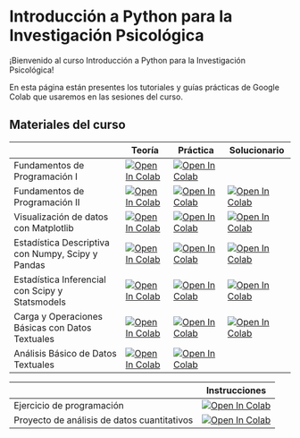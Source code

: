 # Introducción a Python para la Investigación Psicológica

¡Bienvenido al curso Introducción a Python para la Investigación Psicológica! 

En esta página están presentes los tutoriales y guías prácticas de Google Colab que usaremos en las sesiones del curso. 

## Materiales del curso

|   | Teoría | Práctica | Solucionario |
| - | --- | ---- | ---- |
| Fundamentos de Programación I | [![Open In Colab](https://colab.research.google.com/assets/colab-badge.svg)](https://colab.research.google.com/github/renatoparedes/IntroPythonInvestigacionPsicologia/blob/master/IntroduccionaPython/FundamentosdeProgramacion_I.ipynb)|[![Open In Colab](https://colab.research.google.com/assets/colab-badge.svg)](https://colab.research.google.com/github/renatoparedes/IntroPythonInvestigacionPsicologia/blob/master/IntroduccionaPython/Practica_FundamentosdeProgramacion_I.ipynb)|
| Fundamentos de Programación II | [![Open In Colab](https://colab.research.google.com/assets/colab-badge.svg)](https://colab.research.google.com/github/renatoparedes/IntroPythonInvestigacionPsicologia/blob/master/IntroduccionaPython/FundamentosdeProgramacion_II.ipynb)|[![Open In Colab](https://colab.research.google.com/assets/colab-badge.svg)](https://colab.research.google.com/github/renatoparedes/IntroPythonInvestigacionPsicologia/blob/master/IntroduccionaPython/Practica_FundamentosdeProgramacion_II.ipynb)|[![Open In Colab](https://colab.research.google.com/assets/colab-badge.svg)](https://colab.research.google.com/github/renatoparedes/IntroPythonInvestigacionPsicologia/blob/master/IntroduccionaPython/Solucionario_FundamentosdeProgramacion_II.ipynb)|
| Visualización de datos con Matplotlib | [![Open In Colab](https://colab.research.google.com/assets/colab-badge.svg)](https://colab.research.google.com/github/renatoparedes/IntroPythonInvestigacionPsicologia/blob/master/AnalisisdeDatosCuantitativos/VisualizaciondedatosconMatplotlib.ipynb)| [![Open In Colab](https://colab.research.google.com/assets/colab-badge.svg)](https://colab.research.google.com/github/renatoparedes/IntroPythonInvestigacionPsicologia/blob/master/AnalisisdeDatosCuantitativos/Practica_VisualizaciondedatosconMatplotlib.ipynb) | [![Open In Colab](https://colab.research.google.com/assets/colab-badge.svg)](https://colab.research.google.com/github/renatoparedes/IntroPythonInvestigacionPsicologia/blob/master/AnalisisdeDatosCuantitativos/Solucionario_VisualizaciondedatosconMatplotlib.ipynb)
| Estadística Descriptiva con Numpy, Scipy y Pandas | [![Open In Colab](https://colab.research.google.com/assets/colab-badge.svg)](https://colab.research.google.com/github/renatoparedes/IntroPythonInvestigacionPsicologia/blob/master/AnalisisdeDatosCuantitativos/EstadisticaDescriptiva.ipynb)|[![Open In Colab](https://colab.research.google.com/assets/colab-badge.svg)](https://colab.research.google.com/github/renatoparedes/IntroPythonInvestigacionPsicologia/blob/master/AnalisisdeDatosCuantitativos/Practica_EstadisticaDescriptiva.ipynb) |[![Open In Colab](https://colab.research.google.com/assets/colab-badge.svg)](https://colab.research.google.com/github/renatoparedes/IntroPythonInvestigacionPsicologia/blob/master/AnalisisdeDatosCuantitativos/Solucionario_EstadisticaDescriptiva.ipynb)
| Estadística Inferencial con Scipy y Statsmodels | [![Open In Colab](https://colab.research.google.com/assets/colab-badge.svg)](https://colab.research.google.com/github/renatoparedes/IntroPythonInvestigacionPsicologia/blob/master/AnalisisdeDatosCuantitativos/EstadisticaInferencial.ipynb)|[![Open In Colab](https://colab.research.google.com/assets/colab-badge.svg)](https://colab.research.google.com/github/renatoparedes/IntroPythonInvestigacionPsicologia/blob/master/AnalisisdeDatosCuantitativos/Practica_EstadisticaInferencial.ipynb)| [![Open In Colab](https://colab.research.google.com/assets/colab-badge.svg)](https://colab.research.google.com/github/renatoparedes/IntroPythonInvestigacionPsicologia/blob/master/AnalisisdeDatosCuantitativos/Solucionario_EstadisticaInferencial.ipynb)
| Carga y Operaciones Básicas con Datos Textuales | [![Open In Colab](https://colab.research.google.com/assets/colab-badge.svg)](https://colab.research.google.com/github/renatoparedes/IntroPythonInvestigacionPsicologia/blob/master/AnalisisdeDatosCualitativos/CargayOperacionesBasicasconDatosTextuales.ipynb)|[![Open In Colab](https://colab.research.google.com/assets/colab-badge.svg)](https://colab.research.google.com/github/renatoparedes/IntroPythonInvestigacionPsicologia/blob/master/AnalisisdeDatosCualitativos/Practica_CargayOperacionesBasicasconDatosTextuales.ipynb)|[![Open In Colab](https://colab.research.google.com/assets/colab-badge.svg)](https://colab.research.google.com/github/renatoparedes/IntroPythonInvestigacionPsicologia/blob/master/AnalisisdeDatosCualitativos/Solucionario_CargayOperacionesBasicasconDatosTextuales.ipynb)
| Análisis Básico de Datos Textuales | [![Open In Colab](https://colab.research.google.com/assets/colab-badge.svg)](https://colab.research.google.com/github/renatoparedes/IntroPythonInvestigacionPsicologia/blob/master/AnalisisdeDatosCualitativos/AnalisisBasicodeDatosTextuales.ipynb)|[![Open In Colab](https://colab.research.google.com/assets/colab-badge.svg)](https://colab.research.google.com/github/renatoparedes/IntroPythonInvestigacionPsicologia/blob/master/AnalisisdeDatosCualitativos/Practica_AnalisisBasicodeDatosTextuales.ipynb)


|   | Instrucciones |
| - | --- | 
| Ejercicio de programación | [![Open In Colab](https://colab.research.google.com/assets/colab-badge.svg)](https://colab.research.google.com/github/renatoparedes/IntroPythonInvestigacionPsicologia/blob/master/EntregasCalificadas/EjerciciodeProgramacion.ipynb)|
| Proyecto de análisis de datos cuantitativos | [![Open In Colab](https://colab.research.google.com/assets/colab-badge.svg)](https://colab.research.google.com/github/renatoparedes/IntroPythonInvestigacionPsicologia/blob/master/EntregasCalificadas/ProyectodeAnalisisdeDatosCuantitativos.ipynb)|